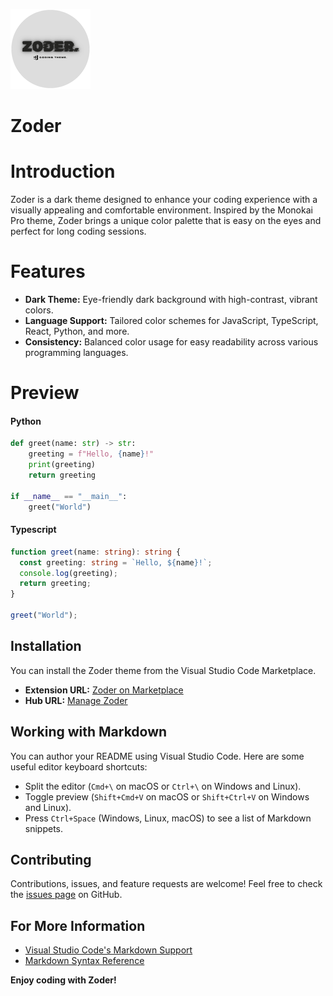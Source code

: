 ![Zoder Logo](./asset/images/Logo.png)

# Zoder

# Introduction

Zoder is a dark theme designed to enhance your coding experience with a visually appealing and comfortable environment. Inspired by the Monokai Pro theme, Zoder brings a unique color palette that is easy on the eyes and perfect for long coding sessions.

# Features

- **Dark Theme:** Eye-friendly dark background with high-contrast, vibrant colors.
- **Language Support:** Tailored color schemes for JavaScript, TypeScript, React, Python, and more.
- **Consistency:** Balanced color usage for easy readability across various programming languages.

# Preview

#### Python

```python
def greet(name: str) -> str:
    greeting = f"Hello, {name}!"
    print(greeting)
    return greeting

if __name__ == "__main__":
    greet("World")
```

#### Typescript

```typescript
function greet(name: string): string {
  const greeting: string = `Hello, ${name}!`;
  console.log(greeting);
  return greeting;
}

greet("World");
```

## Installation

You can install the Zoder theme from the Visual Studio Code Marketplace.

- **Extension URL:** [Zoder on Marketplace](https://marketplace.visualstudio.com/items?itemName=ZahoorOnly.zoder)
- **Hub URL:** [Manage Zoder](https://marketplace.visualstudio.com/manage/publishers/ZahoorOnly/extensions/zoder/hub)

## Working with Markdown

You can author your README using Visual Studio Code. Here are some useful editor keyboard shortcuts:

- Split the editor (`Cmd+\` on macOS or `Ctrl+\` on Windows and Linux).
- Toggle preview (`Shift+Cmd+V` on macOS or `Shift+Ctrl+V` on Windows and Linux).
- Press `Ctrl+Space` (Windows, Linux, macOS) to see a list of Markdown snippets.

## Contributing

Contributions, issues, and feature requests are welcome! Feel free to check the [issues page](https://github.com/ZahoorOnly/Zoder-vscode-theme/issues) on GitHub.

## For More Information

- [Visual Studio Code's Markdown Support](http://code.visualstudio.com/docs/languages/markdown)
- [Markdown Syntax Reference](https://help.github.com/articles/markdown-basics/)

**Enjoy coding with Zoder!**

